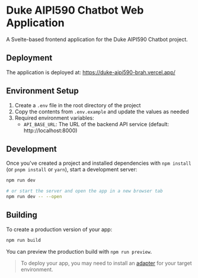 # Duke AIPI590 Chatbot Web Application

A Svelte-based frontend application for the Duke AIPI590 Chatbot project.

## Deployment

The application is deployed at: https://duke-aipi590-brah.vercel.app/

## Environment Setup

1. Create a `.env` file in the root directory of the project
2. Copy the contents from `.env.example` and update the values as needed
3. Required environment variables:
   - `API_BASE_URL`: The URL of the backend API service (default: http://localhost:8000)

## Development

Once you've created a project and installed dependencies with `npm install` (or `pnpm install` or `yarn`), start a development server:

```bash
npm run dev

# or start the server and open the app in a new browser tab
npm run dev -- --open
```

## Building

To create a production version of your app:

```bash
npm run build
```

You can preview the production build with `npm run preview`.

> To deploy your app, you may need to install an [adapter](https://svelte.dev/docs/kit/adapters) for your target environment.
